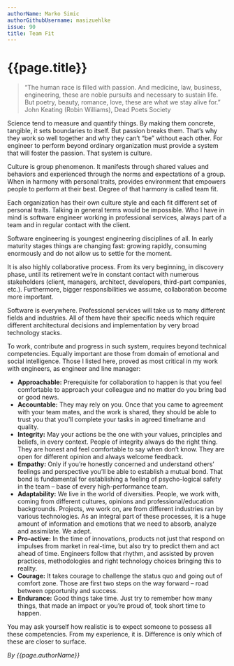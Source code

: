 ```yaml
---
authorName: Marko Simic
authorGithubUsername: masizuehlke
issue: 90
title: Team Fit
---
```

# {{page.title}}

> “The human race is filled with passion. And medicine, law, business, engineering, these are noble pursuits and necessary to sustain life. But poetry, beauty, romance, love, these are what we stay alive for.” John Keating (Robin Williams), Dead Poets Society

Science tend to measure and quantify things. By making them concrete, tangible, it sets boundaries to itself. But passion breaks them. That’s why they work so well together and why they can’t “be” without each other. For engineer to perform beyond ordinary organization must provide a system that will foster the passion. That system is culture.

Culture is group phenomenon. It manifests through shared values and behaviors and experienced through the norms and expectations of a group. When in harmony with personal traits, provides environment that empowers people to perform at their best. Degree of that harmony is called team fit.

Each organization has their own culture style and each fit different set of personal traits. Talking in general terms would be impossible. Who I have in mind is software engineer working in professional services, always part of a team and in regular contact with the client. 

Software engineering is youngest engineering disciplines of all. In early maturity stages things are changing fast: growing rapidly, consuming enormously and do not allow us to settle for the moment.  

It is also highly collaborative process. From its very beginning, in discovery phase, until its retirement we’re in constant contact with numerous stakeholders (client, managers, architect, developers, third-part companies, etc.). Furthermore, bigger responsibilities we assume, collaboration become more important.

Software is everywhere. Professional services will take us to many different fields and industries. All of them have their specific needs which require different architectural decisions and implementation by very broad technology stacks. 

To work, contribute and progress in such system, requires beyond technical competencies. Equally important are those from domain of emotional and social intelligence. Those I listed here, proved as most critical in my work with engineers, as engineer and line manager:

- **Approachable:** Prerequisite for collaboration to happen is that you feel comfortable to approach your colleague and no matter do you bring bad or good news. 
- **Accountable:** They may rely on you. Once that you came to agreement with your team mates, and the work is shared, they should be able to trust you that you’ll complete your tasks in agreed timeframe and quality.
- **Integrity:** May your actions be the one with your values, principles and beliefs, in every context. People of integrity always do the right thing. They are honest and feel comfortable to say when don’t know. They are open for different opinion and always welcome feedback.
- **Empathy:** Only if you’re honestly concerned and understand others’ feelings and perspective you’ll be able to establish a mutual bond. That bond is fundamental for establishing a feeling of psycho-logical safety in the team – base of every high-performance team.
- **Adaptability:** We live in the world of diversities. People, we work with, coming from different cultures, opinions and professional/education backgrounds. Projects, we work on, are from different industries ran by various technologies. As an integral part of these processes, it is a huge amount of information and emotions that we need to absorb, analyze and assimilate. We adept.
- **Pro-active:** In the time of innovations, products not just that respond on impulses from market in real-time, but also try to predict them and act ahead of time. Engineers follow that rhythm, and assisted by proven practices, methodologies and right technology choices bringing this to reality.
- **Courage:** It takes courage to challenge the status quo and going out of comfort zone. Those are first two steps on the way forward – road between opportunity and success. 
- **Endurance:** Good things take time. Just try to remember how many things, that made an impact or you’re proud of, took short time to happen.

You may ask yourself how realistic is to expect someone to possess all these competencies.
From my experience, it is. Difference is only which of these are closer to surface.

*By {{page.authorName}}*
